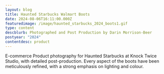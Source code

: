 ```yaml
---
layout: blog
title: Haunted Starbucks Walmart Boots
date: 2024-08-06T16:11:00.000Z
featuredimage: /image/haunted_starbucks_2024_boots1.gif
type: content
descblurb: Photographed and Post Production by Darin Morrison-Beer
postyear: "2024"
contentdesc: product
---
```

E-commerce Product photography for Haunted Starbucks at Knock Twice Studio, with detailed post-production. Every aspect of the boots have been meticulously refined, with a strong emphasis on lighting and colour.
